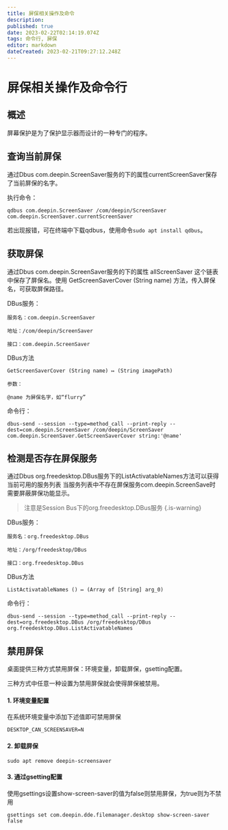```yaml
---
title: 屏保相关操作及命令
description: 
published: true
date: 2023-02-22T02:14:19.074Z
tags: 命令行, 屏保
editor: markdown
dateCreated: 2023-02-21T09:27:12.248Z
---
```


# 屏保相关操作及命令行
## 概述

屏幕保护是为了保护显示器而设计的一种专门的程序。

## 查询当前屏保
通过Dbus com.deepin.ScreenSaver服务的下的属性currentScreenSaver保存了当前屏保的名字。

执行命令：
```
qdbus com.deepin.ScreenSaver /com/deepin/ScreenSaver com.deepin.ScreenSaver.currentScreenSaver
```
若出现报错，可在终端中下载qdbus，使用命令`sudo apt install qdbus`。

## 获取屏保

通过Dbus com.deepin.ScreenSaver服务的下的属性 allScreenSaver 这个链表中保存了屏保名。使用 GetScreenSaverCover (String name) 方法，传入屏保名，可获取屏保路径。

DBus服务：

```
服务名：com.deepin.ScreenSaver

地址：/com/deepin/ScreenSaver

接口：com.deepin.ScreenSaver
```

DBus方法

```
GetScreenSaverCover (String name) ↦ (String imagePath)

参数：

@name 为屏保名字，如“flurry”
```
命令行：
```
dbus-send --session --type=method_call --print-reply --dest=com.deepin.ScreenSaver /com/deepin/ScreenSaver com.deepin.ScreenSaver.GetScreenSaverCover string:'@name'
```

## 检测是否存在屏保服务

通过Dbus org.freedesktop.DBus服务下的ListActivatableNames方法可以获得当前可用的服务列表 当服务列表中不存在屏保服务com.deepin.ScreenSave时 需要屏蔽屏保功能显示。

> 注意是Session Bus下的org.freedesktop.DBus服务
{.is-warning}

DBus服务：
```
服务名：org.freedesktop.DBus

地址：/org/freedesktop/DBus

接口：org.freedesktop.DBus
```

DBus方法

```
ListActivatableNames () ↦ (Array of [String] arg_0)
```
命令行：
```
dbus-send --session --type=method_call --print-reply --dest=org.freedesktop.DBus /org/freedesktop/DBus  org.freedesktop.DBus.ListActivatableNames
```
## 禁用屏保

桌面提供三种方式禁用屏保：环境变量，卸载屏保，gsetting配置。

三种方式中任意一种设置为禁用屏保就会使得屏保被禁用。

#### 1. 环境变量配置

在系统环境变量中添加下述值即可禁用屏保

```
DESKTOP_CAN_SCREENSAVER=N
```

#### 2. 卸载屏保

```
sudo apt remove deepin-screensaver
```

#### 3. 通过gsetting配置

使用gsettings设置show-screen-saver的值为false则禁用屏保，为true则为不禁用

```
gsettings set com.deepin.dde.filemanager.desktop show-screen-saver false
```